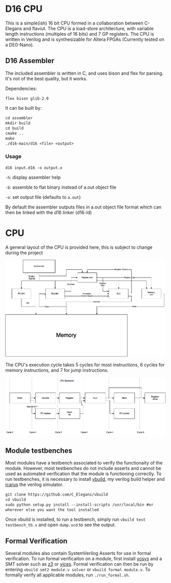 # D16 CPU
This is a simple(ish) 16 bit CPU formed in a collaboration between C-Elegans and flaviut.
The CPU is a load-store architecture, with variable length instructions (multiples of 16 bits) and 7 GP registers.
The CPU is written in Verilog and is synthesizable for Altera FPGAs (Currently tested on a DE0-Nano).


## D16 Assembler
The included assembler is written in C, and uses bison and flex for parsing. It's not of the best quality, but it works.
 
Dependencies:
```
flex bison glib-2.0
```

It can be built by:

```
cd assembler
mkdir build
cd build
cmake ..
make 
./d16-main/d16 <file> <output>
```

### Usage

`d16 input.d16 -o output.o`

`-h`: display assembler help

`-b`: assemble to flat binary instead of a.out object file

`-o`: set output file (defaults to `a.out`)

By default the assembler outputs files in a.out object file format which can then be linked with the d16 linker (d16-ld)

# CPU 
A general layout of the CPU is provided here, this is subject to change during the project


![alt text](https://raw.githubusercontent.com/C-Elegans/d16/master/D16%20Cpu%20Diagram.png "D16 CPU Diagram")


The CPU's execution cycle takes 5 cycles for most instructions, 6 cycles for memory instructions, and 7 for jump instructions.


![alt text](https://raw.githubusercontent.com/C-Elegans/d16/master/CPU%20Execution.png "D16 Execution Diagram")


## Module testbenches
Most modules have a testbench associated to verify the functionaity of the module. However, most testbenches do not include asserts and cannot be used as automated verification that the module is functioning correctly. To run testbenches, it is necessary to install [vbuild](https://github.com/C_Elegans/vbuild), my verilog build helper and [icarus](http://iverilog.icarus.com) the verilog simulator.


```
git clone https://github.com/C_Elegans/vbuild
cd vbuild
sudo python setup.py install --install-scripts /usr/local/bin #or wherever else you want the tool installed
```

Once vbuild is installed, to run a testbench, simply run `vbuild test testbench_tb.v` and open `dump.vcd` to see the output.


## Formal Verification
Several modules also contain SystemVerilog Asserts for use in formal verification. To run formal verificaiton on a module, first install [yosys](https://github.com/cliffordwolf/yosys) and a SMT solver such as [z3](https://github.com/Z3Prover/z3) or [yices](http://yices.csl.sri.com). Formal verification can then be run by entering `vbuild smt2 module.v solver` or `vbuild formal module.v`. To formally verify all applicable modules, run `./run_formal.sh`.
